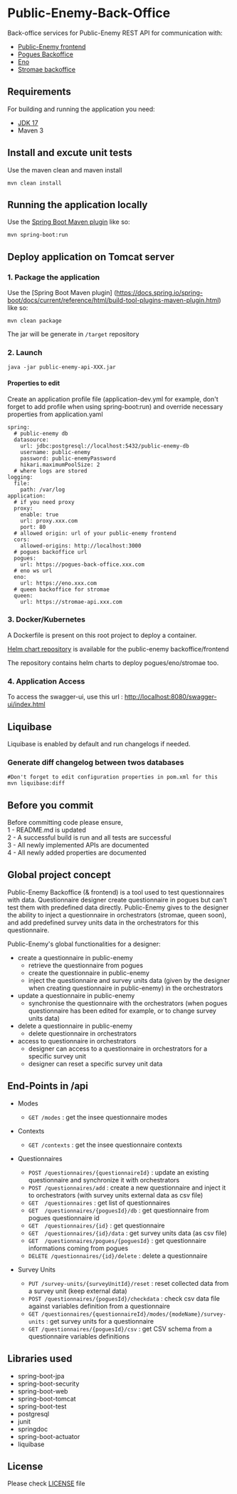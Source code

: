 # Public-Enemy-Back-Office
Back-office services for Public-Enemy
REST API for communication with: 
- [Public-Enemy frontend](https://github.com/InseeFr/Public-Enemy)
- [Pogues Backoffice](https://github.com/InseeFr/Pogues-Back-Office)
- [Eno](https://github.com/InseeFr/Eno/)
- [Stromae backoffice](https://github.com/InseeFr/Queen-Back-Office)

## Requirements
For building and running the application you need:
- [JDK 17](https://jdk.java.net/archive/)
- Maven 3

## Install and excute unit tests
Use the maven clean and maven install
```shell
mvn clean install
```  

## Running the application locally
Use the [Spring Boot Maven plugin](https://docs.spring.io/spring-boot/docs/current/reference/html/build-tool-plugins-maven-plugin.html) like so:
```shell
mvn spring-boot:run
```

## Deploy application on Tomcat server
### 1. Package the application
Use the [Spring Boot Maven plugin]  (https://docs.spring.io/spring-boot/docs/current/reference/html/build-tool-plugins-maven-plugin.html) like so:
```shell
mvn clean package
```  
The jar will be generate in `/target` repository

### 2. Launch
```shell
java -jar public-enemy-api-XXX.jar
```  


#### Properties to edit
Create an application profile file (application-dev.yml for example, don't forget to add profile when using spring-boot:run) and override necessary properties from application.yaml
```shell  
spring:
  # public-enemy db
  datasource:
    url: jdbc:postgresql://localhost:5432/public-enemy-db
    username: public-enemy
    password: public-enemyPassword
    hikari.maximumPoolSize: 2
  # where logs are stored
logging:
  file:
    path: /var/log
application:
  # if you need proxy
  proxy:
    enable: true
    url: proxy.xxx.com
    port: 80
  # allowed origin: url of your public-enemy frontend
  cors:
    allowed-origins: http://localhost:3000
  # pogues backoffice url
  pogues:
    url: https://pogues-back-office.xxx.com
  # eno ws url
  eno:
    url: https://eno.xxx.com
  # queen backoffice for stromae
  queen:
    url: https://stromae-api.xxx.com
```

### 3. Docker/Kubernetes

A Dockerfile is present on this root project to deploy a container. 

[Helm chart repository](https://github.com/InseeFr/Helm-Charts/) is available for the public-enemy backoffice/frontend

The repository contains helm charts to deploy pogues/eno/stromae too. 

### 4. Application Access
To access the swagger-ui, use this url : [http://localhost:8080/swagger-ui/index.html](http://localhost:8080/swagger-ui/index.html)  

## Liquibase
Liquibase is enabled by default and run changelogs if needed.

### Generate diff changelog between twos databases
```shell
#Don't forget to edit configuration properties in pom.xml for this
mvn liquibase:diff
```

## Before you commit
Before committing code please ensure,  
1 - README.md is updated  
2 - A successful build is run and all tests are successful  
3 - All newly implemented APIs are documented  
4 - All newly added properties are documented

## Global project concept

Public-Enemy Backoffice (& frontend) is a tool used to test questionnaires with data. Questionnaire designer create questionnaire in pogues but can't test them with predefined data directly. Public-Enemy gives to the designer the ability to inject a questionnaire in orchestrators (stromae, queen soon), and add predefined survey units data in the orchestrators for this questionnaire.

Public-Enemy's global functionalities for a designer:

- create a questionnaire in public-enemy
    - retrieve the questionnaire from pogues
    - create the questionnaire in public-enemy
    - inject the questionnaire and survey units data (given by the designer when creating questionnaire in public-enemy) in the orchestrators
- update a questionnaire in public-enemy
    - synchronise the questionnaire with the orchestrators (when pogues questionnaire has been edited for example, or to change survey units data)
- delete a questionnaire in public-enemy
    - delete questionnaire in orchestrators
- access to questionnaire in orchestrators
    - designer can access to a questionnaire in orchestrators for a specific survey unit
    - designer can reset a specific survey unit data
  
## End-Points in /api
- Modes
    - `GET /modes` : get the insee questionnaire modes

- Contexts
    - `GET /contexts` : get the insee questionnaire contexts

- Questionnaires
  - `POST /questionnaires/{questionnaireId}` : update an existing questionnaire and synchronize it with orchestrators
  - `POST /questionnaires/add` : create a new questionnaire and inject it to orchestrators (with survey units external data as csv file)
  - `GET  /questionnaires` : get list of questionnaires 
  - `GET  /questionnaires/{poguesId}/db` : get questionnaire from pogues questionnaire id
  - `GET  /questionnaires/{id}` : get questionnaire
  - `GET  /questionnaires/{id}/data` : get survey units data (as csv file)
  - `GET  /questionnaires/pogues/{poguesId}` : get questionnaire informations coming from pogues
  - `DELETE /questionnaires/{id}/delete` : delete a questionnaire

- Survey Units
  - `PUT /survey-units/{surveyUnitId}/reset` : reset collected data from a survey unit (keep external data)
  - `POST /questionnaires/{poguesId}/checkdata` : check csv data file against variables definition from a questionnaire 
  - `GET /questionnaires/{questionnaireId}/modes/{modeName}/survey-units` : get survey units for a questionnaire
  - `GET /questionnaires/{poguesId}/csv` : get CSV schema from a questionnaire variables definitions 

## Libraries used
- spring-boot-jpa
- spring-boot-security
- spring-boot-web
- spring-boot-tomcat
- spring-boot-test
- postgresql
- junit
- springdoc
- spring-boot-actuator
- liquibase

## License
Please check [LICENSE](https://github.com/InseeFr/Public-Enemy-Back-Office/blob/main/LICENSE) file